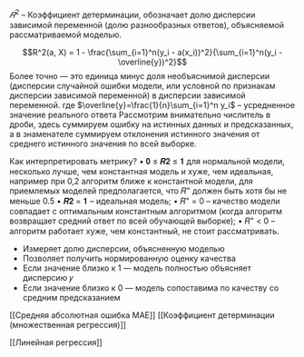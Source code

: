 
$𝑅^2$ – Коэффициент детерминации, обозначает долю дисперсии зависимой переменной (долю разнообразных ответов), объясняемой рассматриваемой моделью.

$$R^2(a, X) = 1 - \frac{\sum_{i=1}^n(y_i - a(x_i))^2}{\sum_{i=1}^n(y_i - \overline{y})^2}$$
Более точно — это единица минус доля необъяснимой дисперсии (дисперсии случайной ошибки модели, или условной по признакам дисперсии зависимой переменной) в дисперсии зависимой переменной.
где $\overline{y}=\frac{1}{n}\sum_{i=1}^n y_i$ – усредненное значение реального ответа
Рассмотрим внимательно числитель в дроби, здесь суммируем ошибку на истинных данных и предсказанных, а в знаменателе суммируем отклонения истинного значения от среднего истинного значения по всей выборке.

Как интерпретировать метрику?
• 𝟎 ≤ 𝑹𝟐 ≤ 𝟏 для нормальной модели, несколько лучше, чем константная модель и хуже,
чем идеальная, например при 0,2 алгоритм ближе к константной модели, для приемлемых
моделей предполагается, что 𝑅" должен быть хотя бы не меньше 0.5
• 𝑹𝟐 = 𝟏 – идеальная модель;
• 𝑅" = 0 – качество модели совпадает с оптимальным константным алгоритмом (когда
алгоритм возвращает средний ответ по всей обучающей выборке);
• 𝑅" < 0 – алгоритм работает хуже, чем константный, не стоит рассматривать.
- Измеряет долю дисперсии, объясненную моделью
- Позволяет получить нормированную оценку качества
- Если значение близко к 1 — модель полностью объясняет дисперсию 𝑦
- Если значение близко к 0 — модель сопоставима по качеству со средним предсказанием

[[Средняя абсолютная ошибка MAE]]
[[Коэффициент детерминации (множественная регрессия)]]

[[Линейная регрессия]]